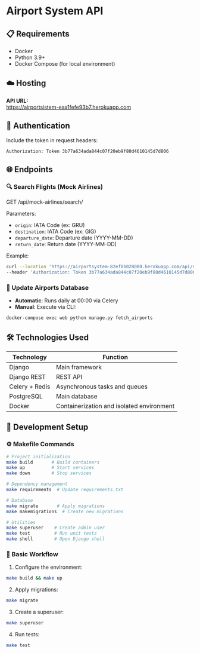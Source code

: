 # Airport System API

## 📋 Requirements
- Docker
- Python 3.9+
- Docker Compose (for local environment)

## ☁️ Hosting
**API URL:**  
https://airportsistem-eaa1fefe93b7.herokuapp.com

## 🔐 Authentication

Include the token in request headers:

```http
Authorization: Token 3b77a634ada844c07f20eb9f80d4610145d7d806
```

## 🌐 Endpoints

### 🔍 Search Flights (Mock Airlines)
GET /api/mock-airlines/search/

Parameters:
- `origin`: IATA Code (ex: GRU)
- `destination`: IATA Code (ex: GIG)
- `departure_date`: Departure date (YYYY-MM-DD)
- `return_date`: Return date (YYYY-MM-DD)

Example:

```bash
curl --location 'https://airportsystem-82ef0b028080.herokuapp.com/api/mock-airlines/search/?origin=GRU&destination=GIG&departure_date=2026-05-20&return_date=2026-05-25' \
--header 'Authorization: Token 3b77a634ada844c07f20eb9f80d4610145d7d806'
```

### 🛫 Update Airports Database
- **Automatic**: Runs daily at 00:00 via Celery
- **Manual**: Execute via CLI:

```bash
docker-compose exec web python manage.py fetch_airports
```

## 🛠️ Technologies Used
| Technology | Function |
|------------|----------|
| Django | Main framework |
| Django REST | REST API |
| Celery + Redis | Asynchronous tasks and queues |
| PostgreSQL | Main database |
| Docker | Containerization and isolated environment |

## 🚀 Development Setup

### ⚙️ Makefile Commands
```bash
# Project initialization
make build       # Build containers
make up          # Start services
make down        # Stop services

# Dependency management
make requirements  # Update requirements.txt

# Database
make migrate       # Apply migrations
make makemigrations  # Create new migrations

# Utilities
make superuser    # Create admin user
make test         # Run unit tests
make shell        # Open Django shell
```

### 🔄 Basic Workflow
1. Configure the environment:
```bash
make build && make up
```

2. Apply migrations:
```bash
make migrate
```

3. Create a superuser:
```bash
make superuser
```

4. Run tests:
```bash
make test
```
